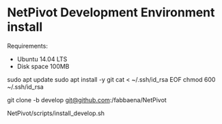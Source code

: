 # NetPivot Development Environment install

Requirements:
- Ubuntu 14.04 LTS
- Disk space 100MB


sudo apt update
sudo apt install -y git
cat <<EOF > ~/.ssh/id_rsa
<put you private key in here>
EOF
chmod 600 ~/.ssh/id_rsa

git clone -b develop git@github.com:/fabbaena/NetPivot

NetPivot/scripts/install_develop.sh
